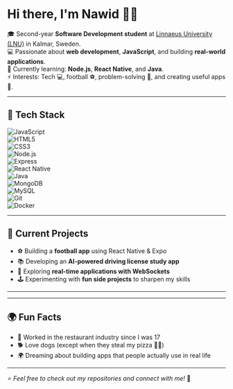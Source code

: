 # Hi there, I'm Nawid 👋✨

🎓 Second-year **Software Development student** at [Linnaeus University (LNU)](https://lnu.se/) in Kalmar, Sweden.  
💻 Passionate about **web development**, **JavaScript**, and building **real-world applications**.  
🌱 Currently learning: **Node.js**, **React Native**, and **Java**.  
⚡ Interests: Tech 💻, football ⚽, problem-solving 🧩, and creating useful apps 🚀.  

---

## 🔧 Tech Stack
![JavaScript](https://img.shields.io/badge/-JavaScript-F7DF1E?style=flat&logo=javascript&logoColor=000)  
![HTML5](https://img.shields.io/badge/-HTML5-E34F26?style=flat&logo=html5&logoColor=fff)  
![CSS3](https://img.shields.io/badge/-CSS3-1572B6?style=flat&logo=css3&logoColor=fff)  
![Node.js](https://img.shields.io/badge/-Node.js-339933?style=flat&logo=node.js&logoColor=fff)  
![Express](https://img.shields.io/badge/-Express-000000?style=flat&logo=express&logoColor=fff)  
![React Native](https://img.shields.io/badge/-React%20Native-61DAFB?style=flat&logo=react&logoColor=000)  
![Java](https://img.shields.io/badge/-Java-007396?style=flat&logo=java&logoColor=fff)  
![MongoDB](https://img.shields.io/badge/-MongoDB-47A248?style=flat&logo=mongodb&logoColor=fff)  
![MySQL](https://img.shields.io/badge/-MySQL-4479A1?style=flat&logo=mysql&logoColor=fff)  
![Git](https://img.shields.io/badge/-Git-F05032?style=flat&logo=git&logoColor=fff)  
![Docker](https://img.shields.io/badge/-Docker-2496ED?style=flat&logo=docker&logoColor=fff)  

---

## 📌 Current Projects
- ⚽ Building a **football app** using React Native & Expo  
- 📚 Developing an **AI-powered driving license study app**  
- 🔧 Exploring **real-time applications with WebSockets**  
- 🕹️ Experimenting with **fun side projects** to sharpen my skills  

---

---

## 🌍 Fun Facts
- 🥘 Worked in the restaurant industry since I was 17  
- 🐕 Love dogs (except when they steal my pizza 🍕😂)  
- 🌍 Dreaming about building apps that people actually use in real life  

---

⭐️ *Feel free to check out my repositories and connect with me!* 🚀
